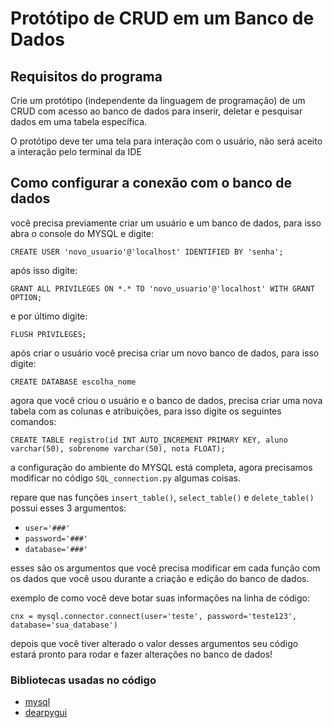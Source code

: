 # Protótipo de CRUD em um Banco de Dados

## Requisitos do programa
Crie um protótipo (independente da linguagem de programação) de um CRUD com acesso ao banco de dados para inserir, deletar e pesquisar dados em uma tabela específica.

O protótipo deve ter uma tela para interação com o usuário, não será aceito a interação pelo terminal da IDE

## Como configurar a conexão com o banco de dados
você precisa previamente criar um usuário e um banco de dados, para isso abra o console do MYSQL e digite:

`CREATE USER 'novo_usuario'@'localhost' IDENTIFIED BY 'senha';`

após isso digite:

 `GRANT ALL PRIVILEGES ON *.* TO 'novo_usuario'@'localhost' WITH GRANT OPTION;` 

 e por último digite: 
 
 `FLUSH PRIVILEGES;`

 após criar o usuário você precisa criar um novo banco de dados, para isso digite:

`CREATE DATABASE escolha_nome`

 agora que você criou o usuário e o banco de dados, precisa criar uma nova tabela com as colunas e atribuições, para isso digite os seguintes comandos:

 `CREATE TABLE registro(id INT AUTO_INCREMENT PRIMARY KEY, aluno varchar(50), sobrenome varchar(50), nota FLOAT);`


 a configuração do ambiente do MYSQL está completa, agora precisamos modificar no código `SQL_connection.py` algumas coisas.

repare que nas funções `insert_table()`, `select_table()` e `delete_table()` possui esses 3 argumentos:
* `user='###'`
* `password='###'`
* `database='###'`

esses são os argumentos que você precisa modificar em cada função com os dados que você usou durante a criação e edição do banco de dados. 

exemplo de como você deve botar suas informações na linha de código:

`cnx = mysql.connector.connect(user='teste', password='teste123', database='sua_database')`

depois que você tiver alterado o valor desses argumentos seu código estará pronto para rodar e fazer alterações no banco de dados!

### Bibliotecas usadas no código
* [mysql](https://dev.mysql.com/doc/connector-python/en/)
* [dearpygui](https://dearpygui.readthedocs.io/en/latest/tutorials/first-steps.html)
